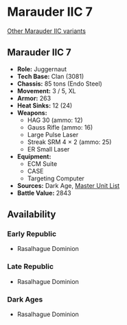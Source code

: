 # Marauder IIC 7

[Other Marauder IIC variants](../marauder_iic.md)

## Marauder IIC 7
- **Role:** Juggernaut
- **Tech Base:** Clan (3081)
- **Chassis:** 85 tons (Endo Steel)
- **Movement:** 3 / 5, XL
- **Armor:** 263
- **Heat Sinks:** 12 (24)
- **Weapons:**
  - HAG 30 (ammo: 12)
  - Gauss Rifle (ammo: 16)
  - Large Pulse Laser
  - Streak SRM 4 × 2 (ammo: 25)
  - ER Small Laser
- **Equipment:**
  - ECM Suite
  - CASE
  - Targeting Computer
- **Sources:** Dark Age, [Master Unit List](http://masterunitlist.info/Unit/Details/2071/marauder-iic-7)
- **Battle Value:** 2843

## Availability

### Early Republic
- Rasalhague Dominion

### Late Republic
- Rasalhague Dominion

### Dark Ages
- Rasalhague Dominion

